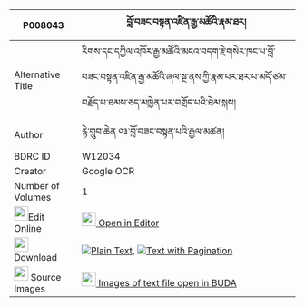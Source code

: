 |P008043|བློ་བཟང་བསྟན་འཛིན་རྒྱ་མཚོའི་རྣམ་ཐར། 
| --- | --- 
|Alternative Title |རིགས་དང་དཀྱིལ་འཁོར་རྒྱ་མཚོའི་མངའ་བདག་རྗེ་གསེར་ཁང་པ་བློ་བཟང་བསྟན་འཛིན་རྒྱ་མཚོའི་ཞལ་སྔ་ནས་ཀྱི་རྣམ་པར་ཐར་པ་མདོ་ཙམ་བརྗོད་པ་ཐམས་ཅད་མཁྱེན་པར་བགྲོད་པའི་ཐེམ་སྐས།
|Author| རྙེ་གྲུབ་ཆེན ༠༣་བློ་བཟང་བསྟན་པའི་རྒྱལ་མཚན།
|BDRC ID | W12034
|Creator | Google OCR
|Number of Volumes| 1
|<img width="25" src="https://img.icons8.com/color/25/000000/edit-property.png">Edit Online| [<img width="25" src="https://avatars.githubusercontent.com/u/45091458?s=200&v=4"> Open in Editor](http://editor.openpecha.org/P008043)
|<img width="25" src="https://img.icons8.com/fluent/48/000000/download-2.png"/>  Download | [![](https://img.icons8.com/color/20/000000/txt.png)Plain Text](https://github.com/Openpecha/P008043/releases/download/v1/lozang_tendzin_gyatso_i_namtar_plain_P008043.zip), [![](https://img.icons8.com/color/20/000000/txt.png)Text with Pagination](https://github.com/Openpecha/P008043/releases/download/v1/lozang_tendzin_gyatso_i_namtar_pages_P008043.zip)
|<img width="25" src="https://img.icons8.com/plasticine/100/000000/pictures-folder.png"/>  Source Images | [<img width="25" src="https://library.bdrc.io/icons/BUDA-small.svg"> Images of text file open in BUDA](https://library.bdrc.io/show/bdr:W12034)